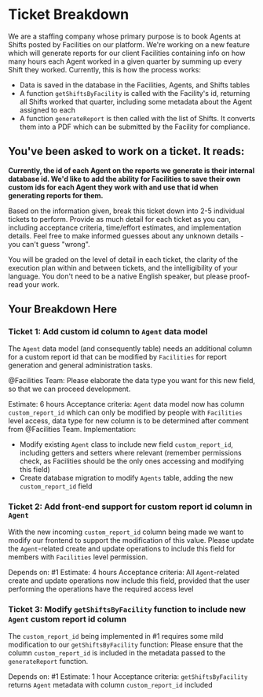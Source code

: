 # Ticket Breakdown
We are a staffing company whose primary purpose is to book Agents at Shifts posted by Facilities on our platform. We're working on a new feature which will generate reports for our client Facilities containing info on how many hours each Agent worked in a given quarter by summing up every Shift they worked. Currently, this is how the process works:

- Data is saved in the database in the Facilities, Agents, and Shifts tables
- A function `getShiftsByFacility` is called with the Facility's id, returning all Shifts worked that quarter, including some metadata about the Agent assigned to each
- A function `generateReport` is then called with the list of Shifts. It converts them into a PDF which can be submitted by the Facility for compliance.

## You've been asked to work on a ticket. It reads:

**Currently, the id of each Agent on the reports we generate is their internal database id. We'd like to add the ability for Facilities to save their own custom ids for each Agent they work with and use that id when generating reports for them.**


Based on the information given, break this ticket down into 2-5 individual tickets to perform. Provide as much detail for each ticket as you can, including acceptance criteria, time/effort estimates, and implementation details. Feel free to make informed guesses about any unknown details - you can't guess "wrong".


You will be graded on the level of detail in each ticket, the clarity of the execution plan within and between tickets, and the intelligibility of your language. You don't need to be a native English speaker, but please proof-read your work.

## Your Breakdown Here

### Ticket 1: Add custom id column to `Agent` data model
The `Agent` data model (and consequently table) needs an additional column for a custom report id that can be modified by `Facilities` for report generation and general administration tasks. 

@Facilities Team: Please elaborate the data type you want for this new field, so that we can proceed development.

Estimate: 6 hours
Acceptance criteria: `Agent` data model now has column `custom_report_id` which can only be modified by people with `Facilities` level access, data type for new column is to be determined after comment from @Facilities Team.
Implementation:
- Modify existing `Agent` class to include new field `custom_report_id`, including getters and setters where relevant (remember permissions check, as Facilities should be the only ones accessing and modifying this field)
- Create database migration to modify `Agents` table, adding the new `custom_report_id` field

### Ticket 2: Add front-end support for custom report id column in `Agent`
With the new incoming `custom_report_id` column being made we want to modify our frontend to support the modification of this value. Please update the `Agent`-related create and update operations to include this field for members with `Facilities` level permission.

Depends on: #1
Estimate: 4 hours
Acceptance criteria: All `Agent`-related create and update operations now include this field, provided that the user performing the operations have the required access level


### Ticket 3: Modify `getShiftsByFacility` function to include new `Agent` custom report id column
The `custom_report_id` being implemented in #1 requires some mild modification to our `getShiftsByFacility` function: Please ensure that the column `custom_report_id` is included in the metadata passed to the `generateReport` function.

Depends on: #1
Estimate: 1 hour
Acceptance criteria: `getShiftsByFacility` returns `Agent` metadata with column `custom_report_id` included